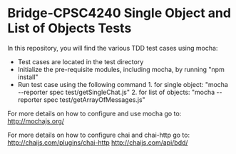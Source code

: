 # Bridge-CPSC4240 Single Object and List of Objects Tests

In this repository, you will find the various TDD test cases using mocha:

  * Test cases are located in the test directory
  * Initialize the pre-requisite modules, including mocha, by running "npm install"
  * Run test case using the following command 
        1. for single object: "mocha --reporter spec test/getSingleChat.js"
        2. for list of objects: "mocha --reporter spec test/getArrayOfMessages.js"

For more details on how to configure and use mocha go to: http://mochajs.org/

For more details on how to configure chai and chai-http go to: http://chaijs.com/plugins/chai-http http://chaijs.com/api/bdd/
